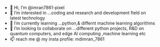 - 👋 Hi, I’m @imran7861-pixel
- 👀 I’m interested in ...coding and research and development field on latest technology
- 🌱 I’m currently learning ...python,& differnt machine learning algorithms
- 💞️ I’m looking to collaborate on ...different python projects, R&D on quantum computers, and edge AI computing ,machine learning etc
- 📫 reach me @ my insta profile: mdimran_7861

<!---
imran7861-pixel/imran7861-pixel is a ✨ special ✨ repository because its `README.md` (this file) appears on your GitHub profile.
You can click the Preview link to take a look at your changes.
--->
